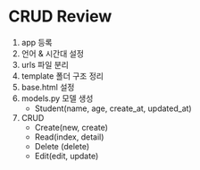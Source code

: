 # CRUD Review

1. app 등록
2. 언어 & 시간대 설정
3. urls 파일 분리
4. template 폴더 구조 정리
5. base.html 설정
6. models.py 모델 생성
    - Student(name, age, create_at, updated_at)
7. CRUD
    - Create(new, create)
    - Read(index, detail)
    - Delete (delete)
    - Edit(edit, update)